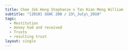 ```yaml
---
title: Chee Jok Heng Stephanie v Tan Kian Meng William
subtitle: "[2010] SGHC 208 / 23\_July\_2010"
tags:
  - Restitution
  - money had and received
  - Trusts
  - resulting trust
layout: single
---
```


